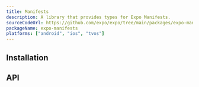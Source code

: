 ```yaml
---
title: Manifests
description: A library that provides types for Expo Manifests.
sourceCodeUrl: https://github.com/expo/expo/tree/main/packages/expo-manifests
packageName: expo-manifests
platforms: ["android", "ios", "tvos"]
---
```


## Installation

## API

```js

```